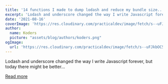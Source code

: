 ```yaml
---
title: '14 functions I made to dump lodash and reduce my bundle size...'
excerpt: 'Lodash and underscore changed the way I write Javascript forever, but today there might be better...'
date: '2021-08-16'
coverImage: 'https://res.cloudinary.com/practicaldev/image/fetch/s--uFJkbOC5--/c_imagga_scale,f_auto,fl_progressive,h_420,q_auto,w_1000/https://dev-to-uploads.s3.amazonaws.com/uploads/articles/9l6az8iq7ovvw7z07pey.jpg'
author:
  name: Koders
  picture: "assets/blog/authors/koders.png"
ogImage:
  url: 'https://res.cloudinary.com/practicaldev/image/fetch/s--uFJkbOC5--/c_imagga_scale,f_auto,fl_progressive,h_420,q_auto,w_1000/https://dev-to-uploads.s3.amazonaws.com/uploads/articles/9l6az8iq7ovvw7z07pey.jpg'
---
```


Lodash and underscore changed the way I write Javascript forever, but today there might be better...

[Read more](https://dev.to/miketalbot/14-functions-so-you-can-dump-lodash-and-reduce-your-bundle-size-3gg9)
